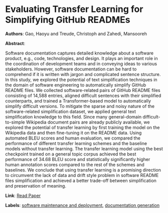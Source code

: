 # Evaluating Transfer Learning for Simplifying GitHub READMEs

**Authors**: Gao, Haoyu and Treude, Christoph and Zahedi, Mansooreh

**Abstract**:

Software documentation captures detailed knowledge about a software product, e.g., code, technologies, and design. It plays an important role in the coordination of development teams and in conveying ideas to various stakeholders. However, software documentation can be hard to comprehend if it is written with jargon and complicated sentence structure. In this study, we explored the potential of text simplification techniques in the domain of software engineering to automatically simplify GitHub README files. We collected software-related pairs of GitHub README files consisting of 14,588 entries, aligned difficult sentences with their simplified counterparts, and trained a Transformer-based model to automatically simplify difficult versions. To mitigate the sparse and noisy nature of the software-related simplification dataset, we applied general text simplification knowledge to this field. Since many general-domain difficult-to-simple Wikipedia document pairs are already publicly available, we explored the potential of transfer learning by first training the model on the Wikipedia data and then fine-tuning it on the README data. Using automated BLEU scores and human evaluation, we compared the performance of different transfer learning schemes and the baseline models without transfer learning. The transfer learning model using the best checkpoint trained on a general topic corpus achieved the best performance of 34.68 BLEU score and statistically significantly higher human annotation scores compared to the rest of the schemes and baselines. We conclude that using transfer learning is a promising direction to circumvent the lack of data and drift style problem in software README files simplification and achieved a better trade-off between simplification and preservation of meaning.

**Link**: [Read Paper](https://doi.org/10.1145/3611643.3616291)

**Labels**: [software maintenance and deployment](../../labels/software_maintenance_and_deployment.md), [documentation generation](../../labels/documentation_generation.md)
